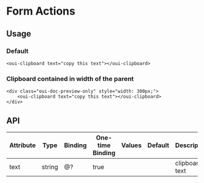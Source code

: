 # Form Actions

<component-status cx-design="complete" ux="complete"></component-status>

## Usage

### Default

```html:preview
<oui-clipboard text="copy this text"></oui-clipboard>
```

### Clipboard contained in width of the parent

```html:preview
<div class="oui-doc-preview-only" style="width: 300px;">
    <oui-clipboard text="copy this text"></oui-clipboard>
</div>
```

## API

| Attribute             | Type   | Binding | One-time Binding | Values                                               | Default   | Description       |
| ----                  | ----   | ----    | ----             | ----                                                 | ----      | ----              |
| text                  | string | @?      | true             |                                                      |           | clipboard text    |
